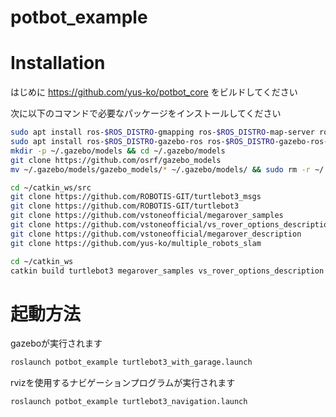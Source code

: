 # potbot_example

# Installation

はじめに https://github.com/yus-ko/potbot_core をビルドしてください

次に以下のコマンドで必要なパッケージをインストールしてください

```bash
sudo apt install ros-$ROS_DISTRO-gmapping ros-$ROS_DISTRO-map-server ros-$ROS_DISTRO-robot-localization ros-$ROS_DISTRO-rtabmap-ros ros-$ROS_DISTRO-imu-tools
sudo apt install ros-$ROS_DISTRO-gazebo-ros ros-$ROS_DISTRO-gazebo-ros-control ros-$ROS_DISTRO-ros-control ros-$ROS_DISTRO-ros-controllers
mkdir -p ~/.gazebo/models && cd ~/.gazebo/models
git clone https://github.com/osrf/gazebo_models
mv ~/.gazebo/models/gazebo_models/* ~/.gazebo/models/ && sudo rm -r ~/.gazebo/models/gazebo_models/
```

```bash
cd ~/catkin_ws/src
git clone https://github.com/ROBOTIS-GIT/turtlebot3_msgs
git clone https://github.com/ROBOTIS-GIT/turtlebot3
git clone https://github.com/vstoneofficial/megarover_samples
git clone https://github.com/vstoneofficial/vs_rover_options_description
git clone https://github.com/vstoneofficial/megarover_description
git clone https://github.com/yus-ko/multiple_robots_slam
```
```bash
cd ~/catkin_ws
catkin build turtlebot3 megarover_samples vs_rover_options_description megarover_description multi_turtlebot_gazebo
```

# 起動方法

gazeboが実行されます
```bash
roslaunch potbot_example turtlebot3_with_garage.launch
```

rvizを使用するナビゲーションプログラムが実行されます
```bash  
roslaunch potbot_example turtlebot3_navigation.launch
```